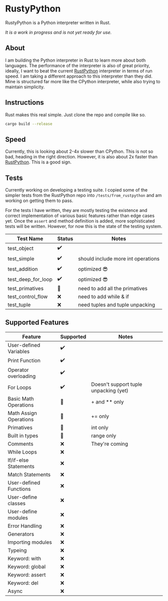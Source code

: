 # RustyPython 
RustyPython is a Python interpreter written in Rust. 

*It is a work in progress and is not yet ready for use.*

## About

I am building the Python interpreter in Rust to learn more about both languages. 
The performance of the interpreter is also of great priority, ideally, I want to beat the current [RustPython](https://github.com/RustPython/RustPython) interpreter in terms of run speed.
I am taking a different approach to this interpreter than they did. Mine is structured far more like the CPython interpreter, while also trying to maintain simplicity.

## Instructions

Rust makes this real simple. Just clone the repo and compile like so.

```bash
cargo build --release
```

## Speed

Currently, this is looking about 2-4x slower than CPython. This is not so bad, heading in the right direction. However, it is also about 2x faster than [RustPython](https://github.com/RustPython/RustPython). This is a good sign.

## Tests

Currently working on developing a testing suite. I copied some of the simpler tests from the RustPython repo into `/tests/from_rustpython` and am working on getting them to pass.

For the tests I have written, they are mostly testing the existence and correct implementation of various basic features rather than edge cases yet.
Once the `assert` and method definition is added, more sophisticated tests will be written. However, for now this is the state of the testing system.

| Test Name   | Status | Notes                     |
|-------------|--------|---------------------------|
| test_object | ✔️ |                           |
| test_simple | ✔️ | should include more int operations |
| test_addition | ✔️ | optimized 😎                |
| test_deep_for_loop | ✔️ | optimized 😎              |
| test_primatives | 🚧 | need to add all the primatives |
| test_control_flow | ❌ | need to add while & if    |
| test_tuple | ❌ | need tuples and tuple unpacking |


## Supported Features

| Feature                | Supported | Notes                                 |
|------------------------|------|---------------------------------------|
| User-defined Variables | ✔️ |                                       |
| Print Function         | ✔️ |                                       |
| Operator overloading   | ✔️ |                                       |
| For Loops              | ✔️ | Doesn't support tuple unpacking (yet) |
| Basic Math Operations  | 🚧 | + and ** only                         |
| Math Assign Operations | 🚧 | += only                               |
| Primatives             | 🚧 | int only                              |
| Built in types         | 🚧 | range only                            |
| Comments               | ❌ | They're coming                        |
| While Loops            | ❌ |                                       |
| If/if-else Statements  | ❌ |                                       |
| Match Statements       | ❌ |                                       |
| User-defined Functions | ❌ |                                       |
| User-define classes    | ❌ |                                       |
| User-define modules    | ❌ |                                       |
| Error Handling         | ❌ |                                       |
| Generators             | ❌ |                                       |
| Importing modules      | ❌ |                                       |
| Typeing                | ❌ |                                       |
| Keyword: with          | ❌ |                                       |
| Keyword: global        | ❌ |                                       |
| Keyword: assert        | ❌ |                                       |
| Keyword: del           | ❌ |                                       |
| Async                  | ❌ |                                       |
